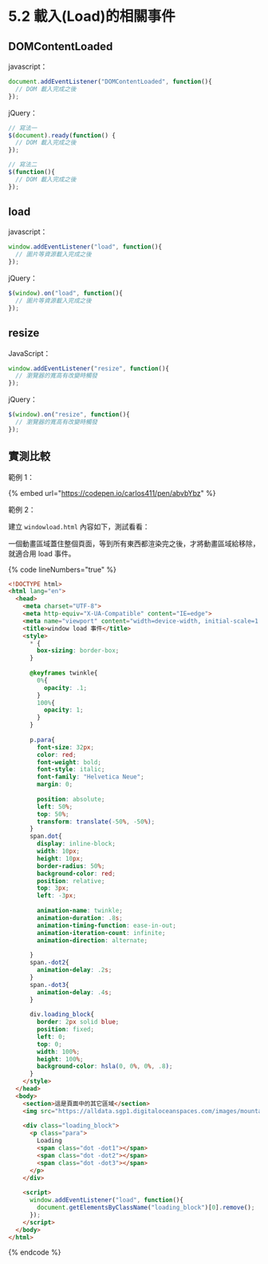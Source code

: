 # 5.2 載入(Load)的相關事件

## DOMContentLoaded

javascript：

```javascript
document.addEventListener("DOMContentLoaded", function(){
  // DOM 載入完成之後
});
```

jQuery：

```javascript
// 寫法一
$(document).ready(function() {
  // DOM 載入完成之後
});

// 寫法二
$(function(){
  // DOM 載入完成之後
});
```



## load

javascript：

```javascript
window.addEventListener("load", function(){
  // 圖片等資源載入完成之後
});
```

jQuery：

```javascript
$(window).on("load", function(){
  // 圖片等資源載入完成之後
});
```



## resize

JavaScript：

```javascript
window.addEventListener("resize", function(){
  // 瀏覽器的寬高有改變時觸發
});
```

jQuery：

```javascript
$(window).on("resize", function(){
  // 瀏覽器的寬高有改變時觸發
});
```



## 實測比較

範例 1：

{% embed url="https://codepen.io/carlos411/pen/abvbYbz" %}

範例 2：

建立 `windowload.html` 內容如下，測試看看：

一個動畫區域蓋住整個頁面，等到所有東西都渲染完之後，才將動畫區域給移除，就適合用 load 事件。

{% code lineNumbers="true" %}
```html
<!DOCTYPE html>
<html lang="en">
  <head>
    <meta charset="UTF-8">
    <meta http-equiv="X-UA-Compatible" content="IE=edge">
    <meta name="viewport" content="width=device-width, initial-scale=1.0">
    <title>window load 事件</title>
    <style>
      * {
        box-sizing: border-box;
      }
  
      @keyframes twinkle{
        0%{
          opacity: .1;
        }
        100%{
          opacity: 1;
        }
      }
  
      p.para{
        font-size: 32px;
        color: red;
        font-weight: bold;
        font-style: italic;
        font-family: "Helvetica Neue";
        margin: 0;
        
        position: absolute;
        left: 50%;
        top: 50%;
        transform: translate(-50%, -50%);
      }
      span.dot{
        display: inline-block;
        width: 10px;
        height: 10px;
        border-radius: 50%;
        background-color: red;
        position: relative;
        top: 3px;
        left: -3px;
        
        animation-name: twinkle;
        animation-duration: .8s;
        animation-timing-function: ease-in-out;
        animation-iteration-count: infinite;
        animation-direction: alternate;
        
      }
      span.-dot2{
        animation-delay: .2s;
      }
      span.-dot3{
        animation-delay: .4s;
      }
  
      div.loading_block{
        border: 2px solid blue;
        position: fixed;
        left: 0;
        top: 0;
        width: 100%;
        height: 100%;
        background-color: hsla(0, 0%, 0%, .8);
      }
    </style>
  </head>
  <body>
    <section>這是頁面中的其它區域</section>
    <img src="https://alldata.sgp1.digitaloceanspaces.com/images/mountain.jpg" id="my_img"><!-- 這張圖有 6M 的大小 -->
  
    <div class="loading_block">
      <p class="para">
        Loading
        <span class="dot -dot1"></span>
        <span class="dot -dot2"></span>
        <span class="dot -dot3"></span>
      </p>
    </div>
  
    <script>
      window.addEventListener("load", function(){
        document.getElementsByClassName("loading_block")[0].remove();
      });
    </script>
  </body>
</html>
```
{% endcode %}

